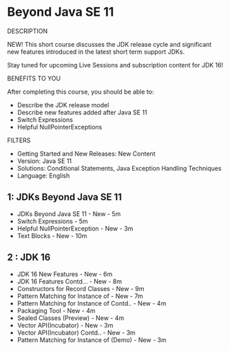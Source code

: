 # Beyond Java SE 11

DESCRIPTION

NEW! This short course discusses the JDK release cycle and significant new features introduced in the latest short term support JDKs.

Stay tuned for upcoming Live Sessions and subscription content for JDK 16!

BENEFITS TO YOU

After completing this course, you should be able to:

* Describe the JDK release model
* Describe new features added after Java SE 11
* Switch Expressions
* Helpful NullPointerExceptions

FILTERS

* Getting Started and New Releases: New Content
* Version: Java SE 11
* Solutions: Conditional Statements, Java Exception Handling Techniques
* Language: English

## 1: JDKs Beyond Java SE 11

   * JDKs Beyond Java SE 11 - New - 5m
   * Switch Expressions - 5m
   * Helpful NullPointerException - New - 3m
   * Text Blocks - New - 10m

## 2 : JDK 16

   * JDK 16 New Features - New - 6m
   * JDK 16 Features Contd... - New - 8m
   * Constructors for Record Classes - New - 9m
   * Pattern Matching for Instance of - New - 7m
   * Pattern Matching for Instance of Contd.. - New - 4m
   * Packaging Tool - New - 4m
   * Sealed Classes (Preview) - New - 4m
   * Vector API(Incubator) - New - 3m
   * Vector API(Incubator) Contd.. - New - 3m
   * Pattern Matching for Instance of (Demo) - New - 3m
